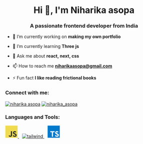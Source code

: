 <h1 align="center">Hi 👋, I'm Niharika asopa</h1>
<h3 align="center">A passionate frontend developer from India</h3>

- 🔭 I’m currently working on **making my own portfolio**

- 🌱 I’m currently learning **Three js**

- 💬 Ask me about **react, next, css**

- 📫 How to reach me **niharikaasopa@gmail.com**

- ⚡ Fun fact **I like reading frictional books**

<h3 align="left">Connect with me:</h3>
<p align="left">
<a href="https://linkedin.com/in/niharika asopa" target="blank"><img align="center" src="https://raw.githubusercontent.com/rahuldkjain/github-profile-readme-generator/master/src/images/icons/Social/linked-in-alt.svg" alt="niharika asopa" height="30" width="40" /></a>
<a href="https://instagram.com/niharika_asopa" target="blank"><img align="center" src="https://raw.githubusercontent.com/rahuldkjain/github-profile-readme-generator/master/src/images/icons/Social/instagram.svg" alt="niharika_asopa" height="30" width="40" /></a>
</p>

<h3 align="left">Languages and Tools:</h3>
<p align="left"> 
  <a href="https://developer.mozilla.org/en-US/docs/Web/JavaScript" target="_blank" rel="noreferrer" style="margin-right: 10px;"> 
    <img src="https://raw.githubusercontent.com/devicons/devicon/master/icons/javascript/javascript-original.svg" alt="javascript" width="40" height="40"/> 
  </a> 
  <a href="https://tailwindcss.com/" target="_blank" rel="noreferrer" style="margin-right: 10px;"> 
    <img src="https://www.vectorlogo.zone/logos/tailwindcss/tailwindcss-icon.svg" alt="tailwind" width="40" height="40"/> 
  </a> 
  <a href="https://www.typescriptlang.org/" target="_blank" rel="noreferrer"> 
    <img src="https://raw.githubusercontent.com/devicons/devicon/master/icons/typescript/typescript-original.svg" alt="typescript" width="40" height="40"/> 
  </a> 
</p>
